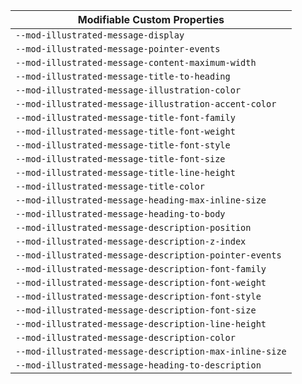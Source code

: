 | Modifiable Custom Properties |
| --- |
|`--mod-illustrated-message-display`|
|`--mod-illustrated-message-pointer-events`|
|`--mod-illustrated-message-content-maximum-width`|
|`--mod-illustrated-message-title-to-heading`|
|`--mod-illustrated-message-illustration-color`|
|`--mod-illustrated-message-illustration-accent-color`|
|`--mod-illustrated-message-title-font-family`|
|`--mod-illustrated-message-title-font-weight`|
|`--mod-illustrated-message-title-font-style`|
|`--mod-illustrated-message-title-font-size`|
|`--mod-illustrated-message-title-line-height`|
|`--mod-illustrated-message-title-color`|
|`--mod-illustrated-message-heading-max-inline-size`|
|`--mod-illustrated-message-heading-to-body`|
|`--mod-illustrated-message-description-position`|
|`--mod-illustrated-message-description-z-index`|
|`--mod-illustrated-message-description-pointer-events`|
|`--mod-illustrated-message-description-font-family`|
|`--mod-illustrated-message-description-font-weight`|
|`--mod-illustrated-message-description-font-style`|
|`--mod-illustrated-message-description-font-size`|
|`--mod-illustrated-message-description-line-height`|
|`--mod-illustrated-message-description-color`|
|`--mod-illustrated-message-description-max-inline-size`|
|`--mod-illustrated-message-heading-to-description`|